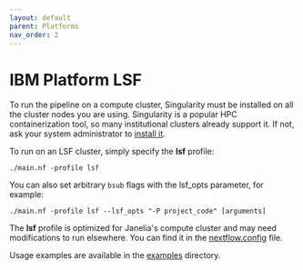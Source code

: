 ```yaml
---
layout: default
parent: Platforms
nav_order: 2
---
```


# IBM Platform LSF

To run the pipeline on a compute cluster, Singularity must be installed on all the cluster nodes you are using. Singularity is a popular HPC containerization tool, so many institutional clusters already support it. If not, ask your system administrator to [install it](https://sylabs.io/guides/3.1/user-guide/installation.html).

To run on an LSF cluster, simply specify the **lsf** profile:

    ./main.nf -profile lsf

You can also set arbitrary `bsub` flags with the lsf_opts parameter, for example:

    ./main.nf -profile lsf --lsf_opts "-P project_code" [arguments]

The **lsf** profile is optimized for Janelia's compute cluster and may need modifications to run elsewhere. You can find it in the [nextflow.config](https://github.com/JaneliaSciComp/multifish/blob/master/nextflow.config) file.

Usage examples are available in the [examples](https://github.com/JaneliaSciComp/multifish/blob/master/examples) directory.
